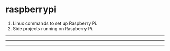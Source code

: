 # raspberrypi

1. Linux commands to set up Raspberry Pi.
2. Side projects running on Raspberry Pi.

----- 

------
-------